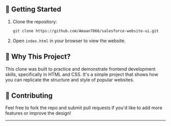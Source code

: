 
## 🚀 Getting Started

1. Clone the repository:
    ```bash
    git clone https://github.com/Amaan7866/salesforce-website-ui.git
    ```
2. Open `index.html` in your browser to view the website.


## 🤔 Why This Project?

This clone was built to practice and demonstrate frontend development skills, specifically in HTML and CSS. It's a simple project that shows how you can replicate the structure and style of popular websites.

## 🤝 Contributing

Feel free to fork the repo and submit pull requests if you'd like to add more features or improve the design!

---

